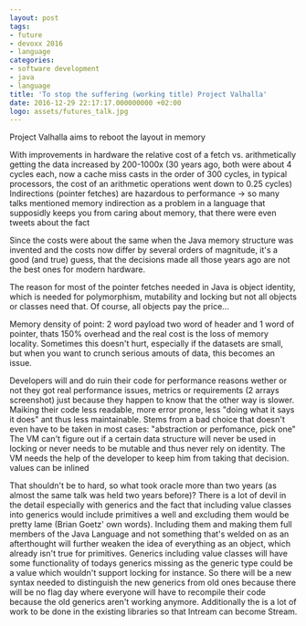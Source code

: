 ```yaml
---
layout: post
tags:
- future
- devoxx 2016
- language
categories:
- software development
- java
- language
title: 'To stop the suffering (working title) Project Valhalla' 
date: 2016-12-29 22:17:17.000000000 +02:00
logo: assets/futures_talk.jpg
---
```



Project Valhalla aims to reboot the layout in memory

With improvements in hardware the relative cost of a fetch vs. arithmetically getting the data increased by 200-1000x (30 years ago, both were about 4 cycles each, now a cache miss casts in the order of 300 cycles, in typical processors, the cost of an arithmetic operations went down to 0.25 cycles)
Indirections (pointer fetches) are hazardous to performance
-> so many talks mentioned memory indirection as a problem in a language that supposidly keeps you from caring about memory, that there were even tweets about the fact

Since the costs were about the same when the Java memory structure was invented and the costs now differ by several orders of magnitude, it's a good (and true) guess, that the decisions made all those years ago are not the best ones for modern hardware.

The reason for most of the pointer fetches needed in Java is object identity, which is needed for polymorphism, mutability and locking but not all objects or classes need that. Of course, all objects pay the price...

Memory density of point: 2 word payload two word of header and 1 word of pointer, thats 150% overhead and the real cost is the loss of memory locality. Sometimes this doesn't hurt, especially if the datasets are small, but when you want to crunch serious amouts of data, this becomes an issue. 

Developers will and do ruin their code for performance reasons wether or not they got real performance issues, metrics or requirements (2 arrays screenshot) just because they happen to know that the other way is slower. Maiking their code less readable, more error prone, less "doing what it says it does" ant thus less maintainable. Stems from a bad choice that doesn't even have to be taken in most cases: "abstraction or perfomance, pick one"
The VM can't figure out if a certain data structure will never be used in locking or never needs to be mutable and thus never rely on identity. The VM needs the help of the developer to keep him from taking that decision.
values can be inlined

That shouldn't be to hard, so what took oracle more than two years (as almost the same talk was held two years before)? There is a lot of devil in the detail especially with generics and the fact that including value classes into generics would include primitives a well and excluding them would be pretty lame (Brian Goetz' own words). Including them and making them full members of the Java Language and not something that's welded on as an afterthought will further weaken the idea of everything as an object, which already isn't true for primitives. Generics including value classes will have some functionality of todays generics missing as the generic type could be a value which wouldn't support locking for instance. So there will be a new syntax needed to distinguish the new generics from old ones because there will be no flag day where everyone will have to recompile their code because the old generics aren't working anymore. Additionally the is a lot of work to be done in the existing libraries so that Intream can become Stream<int>.